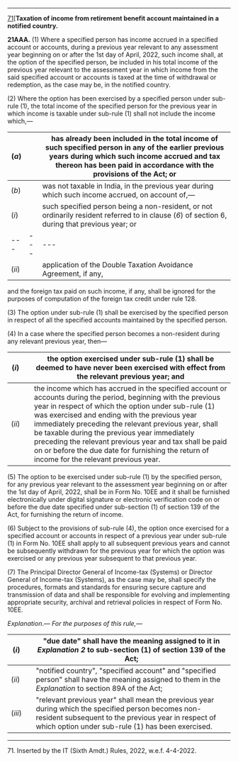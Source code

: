 ****

[71](javascript:ShowFootnote\('fn71'\);)[**Taxation of income from retirement benefit account maintained in a notified country.**

**21AAA.** (1) Where a specified person has income accrued in a specified account or accounts, during a previous year relevant to any assessment year beginning on or after the 1st day of April, 2022, such income shall, at the option of the specified person, be included in his total income of the previous year relevant to the assessment year in which income from the said specified account or accounts is taxed at the time of withdrawal or redemption, as the case may be, in the notified country.

(2) Where the option has been exercised by a specified person under sub-rule (1), the total income of the specified person for the previous year in which income is taxable under sub-rule (1) shall not include the income which,—

(_a_) |  | has already been included in the total income of such specified person in any of the earlier previous years during which such income accrued and tax thereon has been paid in accordance with the provisions of the Act; or  
---|---|---  
(_b_) |  | was not taxable in India, in the previous year during which such income accrued, on account of,—  
(_i_)|  |  such specified person being a non-resident, or not ordinarily resident referred to in clause (_6_) of section 6, during that previous year; or  
---|---|---  
(_ii_) |  | application of the Double Taxation Avoidance Agreement, if any,  
  
and the foreign tax paid on such income, if any, shall be ignored for the purposes of computation of the foreign tax credit under rule 128.

(3) The option under sub-rule (1) shall be exercised by the specified person in respect of all the specified accounts maintained by the specified person.

(4) In a case where the specified person becomes a non-resident during any relevant previous year, then—

(_i_) |  | the option exercised under sub-rule (1) shall be deemed to have never been exercised with effect from the relevant previous year; and  
---|---|---  
(_ii_) |  | the income which has accrued in the specified account or accounts during the period, beginning with the previous year in respect of which the option under sub-rule (1) was exercised and ending with the previous year immediately preceding the relevant previous year, shall be taxable during the previous year immediately preceding the relevant previous year and tax shall be paid on or before the due date for furnishing the return of income for the relevant previous year.  
  
(5) The option to be exercised under sub-rule (1) by the specified person, for any previous year relevant to the assessment year beginning on or after the 1st day of April, 2022, shall be in Form No. 10EE and it shall be furnished electronically under digital signature or electronic verification code on or before the due date specified under sub-section (1) of section 139 of the Act, for furnishing the return of income.

(6) Subject to the provisions of sub-rule (4), the option once exercised for a specified account or accounts in respect of a previous year under sub-rule (1) in Form No. 10EE shall apply to all subsequent previous years and cannot be subsequently withdrawn for the previous year for which the option was exercised or any previous year subsequent to that previous year.

(7) The Principal Director General of Income-tax (Systems) or Director General of Income-tax (Systems), as the case may be, shall specify the procedures, formats and standards for ensuring secure capture and transmission of data and shall be responsible for evolving and implementing appropriate security, archival and retrieval policies in respect of Form No. 10EE.

_Explanation_.— _For the purposes of this rule,—_

(_i_) |  | "due date" shall have the meaning assigned to it in _Explanation 2_ to sub-section (1) of section 139 of the Act;  
---|---|---  
(_ii_) |  | "notified country", "specified account" and "specified person" shall have the meaning assigned to them in the _Explanation_ to section 89A of the Act;  
(_iii_) |  | "relevant previous year" shall mean the previous year during which the specified person becomes non-resident subsequent to the previous year in respect of which option under sub-rule (1) has been exercised.  
  
* * *

71\. Inserted by the IT (Sixth Amdt.) Rules, 2022, w.e.f. 4-4-2022.